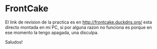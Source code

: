# FrontCake

El link de revision de la practica es en http://frontcake.duckdns.org/
esta directo montada en mi PC, si por alguna razon no funciona es porque en ese momento la tengo apagada, una disculpa.

Saludos!
